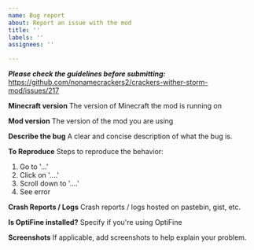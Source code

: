 ```yaml
---
name: Bug report
about: Report an issue with the mod
title: ''
labels: ''
assignees: ''

---
```

***Please check the guidelines before submitting:*** https://github.com/nonamecrackers2/crackers-wither-storm-mod/issues/217

**Minecraft version**
The version of Minecraft the mod is running on

**Mod version**
The version of the mod you are using

**Describe the bug**
A clear and concise description of what the bug is.

**To Reproduce**
Steps to reproduce the behavior:
1. Go to '...'
2. Click on '....'
3. Scroll down to '....'
4. See error

**Crash Reports / Logs**
Crash reports / logs hosted on pastebin, gist, etc.

**Is OptiFine installed?**
Specify if you're using OptiFine

**Screenshots**
If applicable, add screenshots to help explain your problem.

